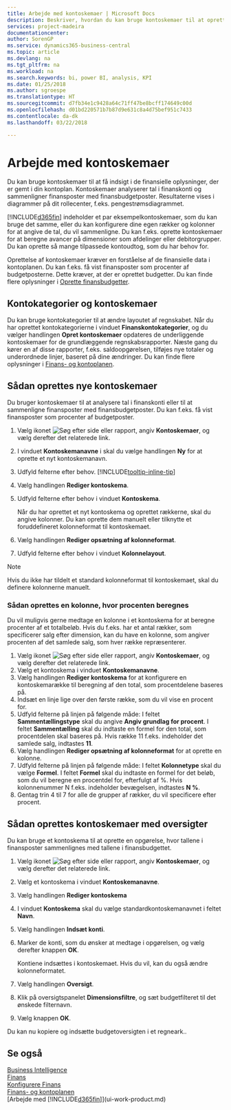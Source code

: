 ```yaml
---
title: Arbejde med kontoskemaer | Microsoft Docs
description: Beskriver, hvordan du kan bruge kontoskemaer til at oprette forskellige visninger og rapporter til analyse af data for finansiel ydeevne.
services: project-madeira
documentationcenter: 
author: SorenGP
ms.service: dynamics365-business-central
ms.topic: article
ms.devlang: na
ms.tgt_pltfrm: na
ms.workload: na
ms.search.keywords: bi, power BI, analysis, KPI
ms.date: 01/25/2018
ms.author: sgroespe
ms.translationtype: HT
ms.sourcegitcommit: d7fb34e1c9428a64c71ff47be8bcff174649c00d
ms.openlocfilehash: d01bd220571b7b87d9e631c8a4d75bef951c7433
ms.contentlocale: da-dk
ms.lasthandoff: 03/22/2018

---
```

# <a name="work-with-account-schedules"></a>Arbejde med kontoskemaer
Du kan bruge kontoskemaer til at få indsigt i de finansielle oplysninger, der er gemt i din kontoplan. Kontoskemaer analyserer tal i finanskonti og sammenligner finansposter med finansbudgetposter. Resultaterne vises i diagrammer på dit rollecenter, f.eks. pengestrømsdiagrammet.  

[!INCLUDE[d365fin](includes/d365fin_md.md)] indeholder et par eksempelkontoskemaer, som du kan bruge det samme, eller du kan konfigurere dine egen rækker og kolonner for at angive de tal, du vil sammenligne. Du kan f.eks. oprette kontoskemaer for at beregne avancer på dimensioner som afdelinger eller debitorgrupper. Du kan oprette så mange tilpassede kontoudtog, som du har behov for.  

Oprettelse af kontoskemaer kræver en forståelse af de finansielle data i kontoplanen. Du kan f.eks. få vist finansposter som procenter af budgetposterne. Dette kræver, at der er oprettet budgetter. Du kan finde flere oplysninger i [Oprette finansbudgetter](finance-how-create-budgets.md).

## <a name="account-categories-and-account-schedules"></a>Kontokategorier og kontoskemaer
Du kan bruge kontokategorier til at ændre layoutet af regnskabet. Når du har oprettet kontokategorierne i vinduet **Finanskontokategorier**, og du vælger handlingen **Opret kontoskemaer** opdateres de underliggende kontoskemaer for de grundlæggende regnskabsrapporter. Næste gang du kører en af disse rapporter, f.eks. saldoopgørelsen, tilføjes nye totaler og underordnede linjer, baseret på dine ændringer. Du kan finde flere oplysninger i [Finans- og kontoplanen](finance-general-ledger.md).  

## <a name="to-create-new-account-schedules"></a>Sådan oprettes nye kontoskemaer  
 Du bruger kontoskemaer til at analysere tal i finanskonti eller til at sammenligne finansposter med finansbudgetposter. Du kan f.eks. få vist finansposter som procenter af budgetposter.

1. Vælg ikonet ![Søg efter side eller rapport](media/ui-search/search_small.png "Ikonet Søg efter side eller rapport"), angiv **Kontoskemaer**, og vælg derefter det relaterede link.  
2. I vinduet **Kontoskemanavne** i skal du vælge handlingen **Ny** for at oprette et nyt kontoskemanavn.
3. Udfyld felterne efter behov. [!INCLUDE[tooltip-inline-tip](includes/tooltip-inline-tip_md.md)]
4. Vælg handlingen **Rediger kontoskema**.
5. Udfyld felterne efter behov i vinduet **Kontoskema**.  

    Når du har oprettet et nyt kontoskema og oprettet rækkerne, skal du angive kolonner. Du kan oprette dem manuelt eller tilknytte et foruddefineret kolonneformat til kontoskemaet.
6. Vælg handlingen **Rediger opsætning af kolonneformat**.
7. Udfyld felterne efter behov i vinduet **Kolonnelayout**.

> [!NOTE]  
>   Hvis du ikke har tildelt et standard kolonneformat til kontoskemaet, skal du definere kolonnerne manuelt.   

### <a name="to-create-a-column-that-calculates-percentages"></a>Sådan oprettes en kolonne, hvor procenten beregnes  
Du vil muligvis gerne medtage en kolonne i et kontoskema for at beregne procenter af et totalbeløb. Hvis du f.eks. har et antal rækker, som specificerer salg efter dimension, kan du have en kolonne, som angiver procenten af det samlede salg, som hver række repræsenterer.

1. Vælg ikonet ![Søg efter side eller rapport](media/ui-search/search_small.png "Ikonet Søg efter side eller rapport"), angiv **Kontoskemaer**, og vælg derefter det relaterede link.
2. Vælg et kontoskema i vinduet **Kontoskemanavne**.  
3. Vælg handlingen **Rediger kontoskema** for at konfigurere en kontoskemarække til beregning af den total, som procentdelene baseres på.  
4. Indsæt en linje lige over den første række, som du vil vise en procent for.  
5. Udfyld felterne på linjen på følgende måde: I feltet **Sammentællingstype** skal du angive **Angiv grundlag for procent**. I feltet **Sammentælling** skal du indtaste en formel for den total, som procentdelen skal baseres på. Hvis række 11 f.eks. indeholder det samlede salg, indtastes **11**.  
6. Vælg handlingen **Rediger opsætning af kolonneformat** for at oprette en kolonne.  
7. Udfyld felterne på linjen på følgende måde: I feltet **Kolonnetype** skal du vælge **Formel**. I feltet **Formel** skal du indtaste en formel for det beløb, som du vil beregne en procentdel for, efterfulgt af %. Hvis kolonnenummer N f.eks. indeholder bevægelsen, indtastes **N %**.  
8. Gentag trin 4 til 7 for alle de grupper af rækker, du vil specificere efter procent.

## <a name="to-set-up-account-schedules-with-overviews"></a>Sådan oprettes kontoskemaer med oversigter  
Du kan bruge et kontoskema til at oprette en opgørelse, hvor tallene i finansposter sammenlignes med tallene i finansbudgettet.

1. Vælg ikonet ![Søg efter side eller rapport](media/ui-search/search_small.png "Ikonet Søg efter side eller rapport"), angiv **Kontoskemaer**, og vælg derefter det relaterede link.
2. Vælg et kontoskema i vinduet **Kontoskemanavne**.  
3. Vælg handlingen **Rediger kontoskema**  
4. I vinduet **Kontoskema** skal du vælge standardkontoskemanavnet i feltet **Navn**.
5. Vælg handlingen **Indsæt konti**.  
6. Marker de konti, som du ønsker at medtage i opgørelsen, og vælg derefter knappen **OK**.

    Kontiene indsættes i kontoskemaet. Hvis du vil, kan du også ændre kolonneformatet.  
7. Vælg handlingen **Oversigt**.  
8. Klik på oversigtspanelet **Dimensionsfiltre**, og sæt budgetfilteret til det ønskede filternavn.  
9. Vælg knappen **OK**.  

Du kan nu kopiere og indsætte budgetoversigten i et regneark..

## <a name="see-also"></a>Se også
[Business Intelligence](bi.md)  
[Finans](finance.md)  
[Konfigurere Finans](finance-setup-finance.md)  
[Finans- og kontoplanen](finance-general-ledger.md)  
[Arbejde med [!INCLUDE[d365fin](includes/d365fin_md.md)]](ui-work-product.md)  

